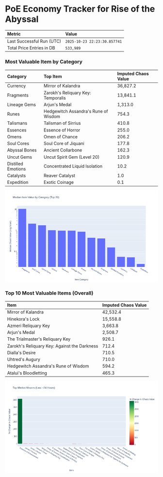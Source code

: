 # PoE Economy Tracker for Rise of the Abyssal

<!-- START_MAINTENANCE -->
| Metric | Value |
|:---|:---|
| Last Successful Run (UTC) | `2025-10-23 22:23:30.857741` |
| Total Price Entries in DB | `533,989` |

<!-- END_MAINTENANCE -->

<!-- START_DATAFRAME_DEBUG -->
<!-- END_DATAFRAME_DEBUG -->

<!-- START_CATEGORY_ANALYSIS -->
### Most Valuable Item by Category
| Category | Top Item | Imputed Chaos Value |
| :--- | :--- | :--- |
| Currency | Mirror of Kalandra | 36,827.2 |
| Fragments | Zarokh's Reliquary Key: Temporalis | 13,841.1 |
| Lineage Gems | Arjun's Medal | 1,313.0 |
| Runes | Hedgewitch Assandra's Rune of Wisdom | 754.3 |
| Talismans | Talisman of Sirrius | 410.8 |
| Essences | Essence of Horror | 255.0 |
| Omens | Omen of Chance | 206.2 |
| Soul Cores | Soul Core of Jiquani | 177.8 |
| Abyssal Bones | Ancient Collarbone | 162.3 |
| Uncut Gems | Uncut Spirit Gem (Level 20) | 120.9 |
| Distilled Emotions | Concentrated Liquid Isolation | 10.2 |
| Catalysts | Reaver Catalyst | 1.0 |
| Expedition | Exotic Coinage | 0.1 |


![Category Analysis Chart](charts/category_analysis.png)
<!-- END_ANALYSIS -->

<!-- START_ANALYSIS -->
### Top 10 Most Valuable Items (Overall)
| Item | Imputed Chaos Value |
| :--- | :--- |
| Mirror of Kalandra | 42,532.4 |
| Hinekora's Lock | 15,558.8 |
| Azmeri Reliquary Key | 3,663.8 |
| Arjun's Medal | 2,508.7 |
| The Trialmaster's Reliquary Key | 926.1 |
| Zarokh's Reliquary Key: Against the Darkness | 712.4 |
| Dialla's Desire | 710.5 |
| Uhtred's Augury | 710.0 |
| Hedgewitch Assandra's Rune of Wisdom | 594.2 |
| Atalui's Bloodletting | 465.3 |


![Market Movers Chart](charts/market_movers.png)
<!-- END_ANALYSIS -->
